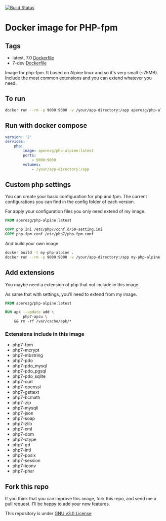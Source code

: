 [![Build Status](https://travis-ci.org/aperezg/docker-alpine-php.svg?branch=master)](https://travis-ci.org/aperezg/docker-alpine-php)

# Docker image for PHP-fpm

## Tags

* latest, 7.0 [Dockerfile](https://github.com/aperezg/docker-alpine-php/blob/master/7/Dockerfile)
* 7-dev [Dockerfile](https://github.com/aperezg/docker-alpine-php/blob/master/dev/Dockerfile)

Image for php-fpm. It based on Alpine linux and so it's very small (~75MB).
Include the most common extensions and you can extend whatever you need.

## To run

```sh
docker run --rm -p 9000:9000 -v /your/app-directory:/app aperezg/php-alpine:latest
```

## Run with docker compose
```yml
version: '2'
services:
    php:
        image: aperezg/php-alpine:latest
        ports:
            - 9000:9000
        volumes:
            - /your/app-directory:/app
```

## Custom php settings
You can create your basic configuration for php and fpm. The current configurations you can find in the config
folder of each version.

For apply your configuration files you only need extend of my image.

```dockerfile
FROM aperezg/php-alpine:latest

COPY php.ini /etc/php7/conf.d/50-setting.ini
COPY php-fpm.conf /etc/php7/php-fpm.conf
```

And build your own image

```sh
docker build -t my-php-alpine .
docker run --rm -p 9000:9000 -v /your/app-directory:/app my-php-alpine:latest
```

## Add extensions
You maybe need a extension of php that not include in this image. 

As same that with settings, you'll need to extend from my image.
```dockerfile
FROM aperezg/php-alpine:latest

RUN apk --update add \
        php7-apcu \ 
    && rm -rf /var/cache/apk/*
```

### Extensions include in this image

* php7-fpm
* php7-mcrypt
* php7-mbstring
* php7-pdo
* php7-pdo_mysql
* php7-pdo_pgsql
* php7-pdo_sqlite
* php7-curl
* php7-openssl
* php7-gettext
* php7-bcmath
* php7-zip
* php7-mysqli
* php7-json
* php7-soap
* php7-zlib
* php7-xml
* php7-dom
* php7-ctype
* php7-gd
* php7-intl
* php7-posix
* php7-session
* php7-iconv
* php7-phar

## Fork this repo

If you think that you can improve this image, fork this repo, and send me a pull request. I'll be happy to add your new features.

This repository is under [GNU v3.0 License](https://github.com/aperezg/docker-alpine-php/blob/master/LICENSE) 



